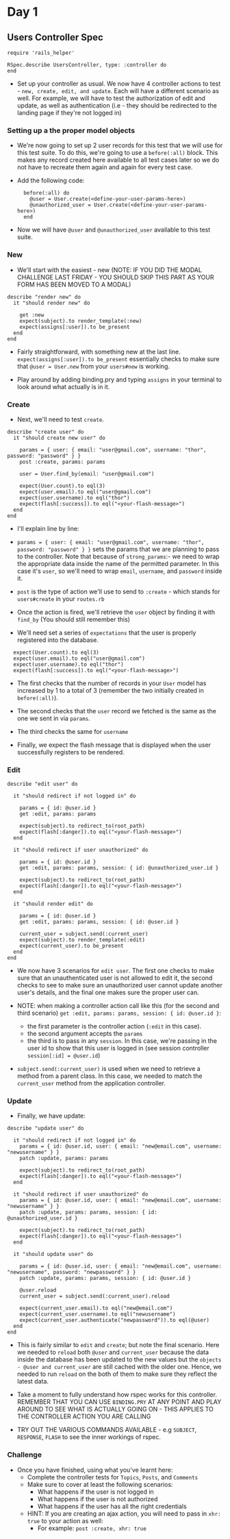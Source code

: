 # Day 1

## Users Controller Spec

```
require 'rails_helper'

RSpec.describe UsersController, type: :controller do
end
```

- Set up your controller as usual. We now have 4 controller actions to test - `new, create, edit, and update`. Each will have a different scenario as well. For example, we will have to test
the authorization of edit and update, as well as authentication (i.e - they should be redirected to the landing page if they're not logged in)

### Setting up a the proper model objects

- We're now going to set up 2 user records for this test that we will use for this test suite. To do this, we're going to use a `before(:all)` block. This makes any record created here available to all test cases later so we do not have to recreate them again and again for every test case.

- Add the following code:
  ```
    before(:all) do
      @user = User.create(<define-your-user-params-here>)
      @unauthorized_user = User.create(<define-your-user-params-here>)
    end
  ```

- Now we will have `@user` and `@unauthorized_user` available to this test suite.

### New

- We'll start with the easiest - new (NOTE: IF YOU DID THE MODAL CHALLENGE LAST FRIDAY - YOU SHOULD SKIP THIS PART AS YOUR FORM HAS BEEN MOVED TO A MODAL)

```
describe "render new" do
  it "should render new" do

    get :new
    expect(subject).to render_template(:new)
    expect(assigns[:user]).to be_present
  end
end
```

- Fairly straightforward, with something new at the last line. `expect(assigns[:user]).to be_present` essentially checks to make sure that `@user = User.new` from your `users#new` is working.

- Play around by adding binding.pry and typing `assigns` in your terminal to look around what actually is in it.

### Create

- Next, we'll need to test `create`.

```
describe "create user" do
  it "should create new user" do

    params = { user: { email: "user@gmail.com", username: "thor", password: "password" } }
    post :create, params: params

    user = User.find_by(email: "user@gmail.com")

    expect(User.count).to eql(3)
    expect(user.email).to eql("user@gmail.com")
    expect(user.username).to eql("thor")
    expect(flash[:success]).to eql("<your-flash-message>")
  end
end
```

- I'll explain line by line:

- `params = { user: { email: "user@gmail.com", username: "thor", password: "password" } }` sets the params that we are planning to pass to the controller. Note that because of `strong_params`:- we need to wrap the appropriate data inside the name of the permitted parameter. In this case it's `user`, so we'll need to wrap `email`, `username`, and `password` inside it.

- `post` is the type of action we'll use to send to `:create` - which stands for `users#create` in your `routes.rb`

- Once the action is fired, we'll retrieve the `user` object by finding it with `find_by` (You should still remember this)

- We'll need set a series of `expectations` that the user is properly registered into the database.

```
  expect(User.count).to eql(3)
  expect(user.email).to eql("user@gmail.com")
  expect(user.username).to eql("thor")
  expect(flash[:success]).to eql("<your-flash-message>")
```

- The first checks that the number of records in your `User` model has increased by 1 to a total of 3 (remember the two initially created in `before(:all)`).

- The second checks that the `user` record we fetched is the same as the one we sent in via `params`.

- The third checks the same for `username`

- Finally, we expect the flash message that is displayed when the user successfully registers to be rendered.

### Edit

```
describe "edit user" do

  it "should redirect if not logged in" do

    params = { id: @user.id }
    get :edit, params: params

    expect(subject).to redirect_to(root_path)
    expect(flash[:danger]).to eql("<your-flash-message>")
  end

  it "should redirect if user unauthorized" do

    params = { id: @user.id }
    get :edit, params: params, session: { id: @unauthorized_user.id }

    expect(subject).to redirect_to(root_path)
    expect(flash[:danger]).to eql("<your-flash-message>")
  end

  it "should render edit" do

    params = { id: @user.id }
    get :edit, params: params, session: { id: @user.id }

    current_user = subject.send(:current_user)
    expect(subject).to render_template(:edit)
    expect(current_user).to be_present
  end
end
```

- We now have 3 scenarios for `edit user`. The first one checks to make sure that an unauthenticated user is not allowed to edit it, the second checks to see to make sure an unauthorized user cannot update another user's details, and the final one makes sure the proper user can.

- NOTE: when making a controller action call like this (for the second and third scenario) `get :edit, params: params, session: { id: @user.id }`:
  - the first parameter is the controller action (`:edit` in this case).
  - the second argument accepts the `params`
  - the third is to pass in any `session`. In this case, we're passing in the user id to show that this user is logged in (see session controller `session[:id] = @user.id`)

- `subject.send(:current_user)` is used when we need to retrieve a method from a parent class. In this case, we needed to match the `current_user` method from the application controller.

### Update

- Finally, we have update:

```
describe "update user" do

  it "should redirect if not logged in" do
    params = { id: @user.id, user: { email: "new@email.com", username: "newusername" } }
    patch :update, params: params

    expect(subject).to redirect_to(root_path)
    expect(flash[:danger]).to eql("<your-flash-message>")
  end

  it "should redirect if user unauthorized" do
    params = { id: @user.id, user: { email: "new@email.com", username: "newusername" } }
    patch :update, params: params, session: { id: @unauthorized_user.id }

    expect(subject).to redirect_to(root_path)
    expect(flash[:danger]).to eql("<your-flash-message>")
  end

  it "should update user" do

    params = { id: @user.id, user: { email: "new@email.com", username: "newusername", password: "newpassword" } }
    patch :update, params: params, session: { id: @user.id }

    @user.reload
    current_user = subject.send(:current_user).reload

    expect(current_user.email).to eql("new@email.com")
    expect(current_user.username).to eql("newusername")
    expect(current_user.authenticate("newpassword")).to eql(@user)
  end
end
```

- This is fairly similar to `edit` and `create`; but note the final scenario. Here we needed to `reload` both `@user` and `current_user` because the data inside the database has been updated to the new values but the `objects - @user and current_user` are still cached with the older one. Hence, we needed to run `reload` on the both of them to make sure they reflect the latest data.

- Take a moment to fully understand how rspec works for this controller. REMEMBER THAT YOU CAN USE `BINDING.PRY` AT ANY POINT AND PLAY AROUND TO SEE WHAT IS ACTUALLY GOING ON - THIS APPLIES TO THE CONTROLLER ACTION YOU ARE CALLING

- TRY OUT THE VARIOUS COMMANDS AVAILABLE - e.g `SUBJECT`, `RESPONSE`, `FLASH` to see the inner workings of rspec.

### Challenge

- Once you have finished, using what you've learnt here:
  - Complete the controller tests for `Topics`, `Posts`, and `Comments`
  - Make sure to cover at least the following scenarios:
    - What happens if the user is not logged in
    - What happens if the user is not authorized
    - What happens if the user has all the right credentials
  - HINT: If you are creating an ajax action, you will need to pass in `xhr: true` to your action as well:
    - For example: `post :create, xhr: true`
